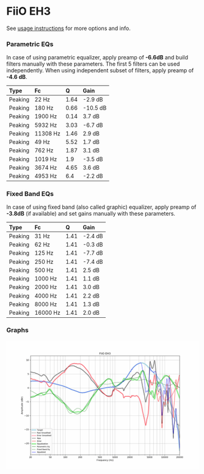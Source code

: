 # FiiO EH3
See [usage instructions](https://github.com/jaakkopasanen/AutoEq#usage) for more options and info.

### Parametric EQs
In case of using parametric equalizer, apply preamp of **-6.6dB** and build filters manually
with these parameters. The first 5 filters can be used independently.
When using independent subset of filters, apply preamp of **-4.6 dB**.

| Type    | Fc       |    Q | Gain     |
|:--------|:---------|:-----|:---------|
| Peaking | 22 Hz    | 1.64 | -2.9 dB  |
| Peaking | 180 Hz   | 0.66 | -10.5 dB |
| Peaking | 1900 Hz  | 0.14 | 3.7 dB   |
| Peaking | 5932 Hz  | 3.03 | -6.7 dB  |
| Peaking | 11308 Hz | 1.46 | 2.9 dB   |
| Peaking | 49 Hz    | 5.52 | 1.7 dB   |
| Peaking | 762 Hz   | 1.87 | 3.1 dB   |
| Peaking | 1019 Hz  | 1.9  | -3.5 dB  |
| Peaking | 3674 Hz  | 4.65 | 3.6 dB   |
| Peaking | 4953 Hz  | 6.4  | -2.2 dB  |

### Fixed Band EQs
In case of using fixed band (also called graphic) equalizer, apply preamp of **-3.8dB**
(if available) and set gains manually with these parameters.

| Type    | Fc       |    Q | Gain    |
|:--------|:---------|:-----|:--------|
| Peaking | 31 Hz    | 1.41 | -2.4 dB |
| Peaking | 62 Hz    | 1.41 | -0.3 dB |
| Peaking | 125 Hz   | 1.41 | -7.7 dB |
| Peaking | 250 Hz   | 1.41 | -7.4 dB |
| Peaking | 500 Hz   | 1.41 | 2.5 dB  |
| Peaking | 1000 Hz  | 1.41 | 1.1 dB  |
| Peaking | 2000 Hz  | 1.41 | 3.0 dB  |
| Peaking | 4000 Hz  | 1.41 | 2.2 dB  |
| Peaking | 8000 Hz  | 1.41 | 1.3 dB  |
| Peaking | 16000 Hz | 1.41 | 2.0 dB  |

### Graphs
![](./FiiO%20EH3.png)